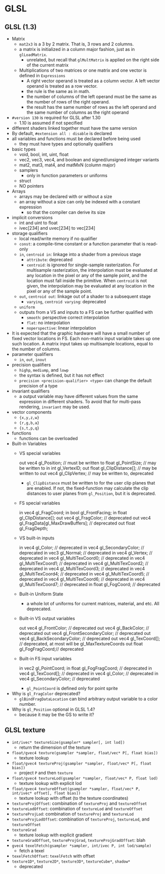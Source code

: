 GLSL
====

## GLSL (1.3)

- Matrix
  - `mat2x3` is a 3 by 2 matrix.  That is, 3 rows and 2 columns.
  - a matrix is initialized in a column major fashion, just as in
    `glLoadMatrix`.
    - unrelated, but recall that `glMultMatrix` is applied on the right side of
      the current matrix
  - Multiplications of two matrices or one matrix and one vector is defined in
    `Expressions`
    - A right vector operand is treated as a column vector.  A left vector operand
      is treated as a row vector.
    - the rule is the same as in math.
    - the number of columns of the left operand must be the same as the number of
      rows of the right operand.
    - the result has the same number of rows as the left operand and the same
      number of columns as the right operand
- `#version 130` is required for GLSL after 1.30
  - 1.10 is assumed if not specified
- different shaders linked together must have the same version
- By default, `#extension all : disable` is declared
- all variables and functions must be declared before being used
  - they must have types and optionally qualifiers
- basic types
  - void, bool, int, uint, float
  - vec2, vec3, vec4, and boolean and signed/unsigned integer variants
  - mat2, mat3, mat4, and matMxN (column major)
  - samplers
    - only in function parameters or uniforms
  - struct
  - NO pointers
- Arrays
  - arrays may be declared with or without a size
  - an array without a size can only be indexed with a constant expression
    - so that the compiler can derive its size
- implicit conversions
  - int and uint to float
  - ivec[234] and uvec[234] to vec[234]
- storage qualifiers
  - local read/write memory if no qualifier
  - `const`: a compile-time constant or a function parameter that is read-only
  - `in`, `centroid in`: linkage into a shader from a previous stage
    - `attribute`: deprecated
    - `centroid`: is ignored for single-sample rasterization.  For multisample
      rasterization, the interpolation must be evaluated at any location in the
      pixel or any of the sample point, and the location must fall inside the
      primitive.  When `centroid` is not given, the interpolation may be
      evaluated at any location in the pixel or any of the sample point.
  - `out`, `centroid out`: linkage out of a shader to a subsequent stage
    - `varying`, `centroid varying`: deprecated
  - `uniform`
  - outputs from a VS and inputs to a FS can be further qualified with
    - `smooth`: perspective correct interpolation
    - `flat`: no interpolation
    - `noperspective`: linear interpolation
- It is expected that the graphic hardware will have a small number of fixed
  vector locations in FS.  Each non-matrix input variable takes up one such
  location.  A matrix input takes up multisample locations, equal to the number
  of columns.
- parameter qualifiers
  - `in`, `out`, `inout`
- precision qualifiers
  - `highp`, `mediump`, and `lowp`
  - the syntax is defined, but it has not effect
  - `precision <precision-qualifier> <type>` can change the default precision of
    a type
- invariant qualifiers
  - a output variable may have different values from the same expression in
    different shaders.  To avoid that for multi-pass rendering, `invariant` may
    be used.
- vector components
  - `{x,y,z,w}`
  - `{r,g,b,a}`
  - `{s,t,p,q}`
- functions
  - functions can be overloaded
- Built-in Variables
  - VS special variables
  
      out vec4  gl_Position;       // must be written to
      float     gl_PointSize;      // may be written to
      in  int   gl_VertexID;
      out float gl_ClipDistance[]; // may be written to
      out vec4  gl_ClipVertex;     // may be written to, deprecated
    - `gl_ClipDistance` must be written to for the user clip planes that are
      enabled.  If not, the fixed-function may calculate the clip distances to
      user planes from `gl_Position`, but it is deprecated.
  - FS special variables
  
      in  vec4  gl_FragCoord;
      in  bool  gl_FrontFacing;
      in  float gl_ClipDistance[];
      out vec4  gl_FragColor;                   // deprecated
      out vec4  gl_FragData[gl_MaxDrawBuffers]; // deprecated
      out float gl_FragDepth;
  - VS built-in inputs

      in vec4  gl_Color;          // deprecated
      in vec4  gl_SecondaryColor; // deprecated
      in vec3  gl_Normal;         // deprecated
      in vec4  gl_Vertex;         // deprecated
      in vec4  gl_MultiTexCoord0; // deprecated
      in vec4  gl_MultiTexCoord1; // deprecated
      in vec4  gl_MultiTexCoord2; // deprecated
      in vec4  gl_MultiTexCoord3; // deprecated
      in vec4  gl_MultiTexCoord4; // deprecated
      in vec4  gl_MultiTexCoord5; // deprecated
      in vec4  gl_MultiTexCoord6; // deprecated
      in vec4  gl_MultiTexCoord7; // deprecated
      in float gl_FogCoord;       // deprecated
  - Built-in Uniform State
    - a whole lot of uniforms for current matrices, material, and etc.  All
      deprecated.
  - Built-in VS output variables

      out vec4  gl_FrontColor;          // deprecated
      out vec4  gl_BackColor;           // deprecated
      out vec4  gl_FrontSecondaryColor; // deprecated
      out vec4  gl_BackSecondaryColor;  // deprecated
      out vec4  gl_TexCoord[]; // deprecated, at most will be gl_MaxTextureCoords
      out float gl_FogFragCoord;// deprecated
  - Built-in FS input variables

      in   vec2   gl_PointCoord;
      in   float  gl_FogFragCoord;              //   deprecated
      in   vec4   gl_TexCoord[];                //   deprecated
      in   vec4   gl_Color;                     //   deprecated
      in   vec4   gl_SecondaryColor;            //   deprecated
    - `gl_PointCoord` is defined only for point sprite
- Why is `gl_FragColor` deprecated?
  - `glBindFragDataLocation` can bind arbitrary output variable to a color
    number.
- Why is `gl_Position` optional in GLSL 1.4?
  - because it may be the GS to write it?

## GLSL texture

- `int/ivec* textureSize(gsampler* sampler[, int lod])`
  - return the dimension of the texture
- `float/gvec4 texture(gsampler *sampler, float/vec* P[, float bias])`
  - texture lookup
- `float/gvec4 textureProj(gsampler *sampler, float/vec* P[, float bias])`
  - project `P` and then `texture`
- `float/gvec4 textureLod(gsampler *sampler, float/vec* P, float lod)`
  - texture lookup with explicit lod
- `float/gvec4 textureOffset(gsampler *sampler, float/vec* P, int/ivec* offset[, float bias])`
  - texture lookup with offset (to the texture coordinates)
- `textureProjOffset`: combination of `textureProj` and `textureOffset`
- `textureLodOffset`: combination of `textureLod` and `textureOffset`
- `textureProjLod`: combination of `textureProj` and `textureLod`
- `textureProjLodOffset`: combination of `textureProj`, `textureLod`, and `textureOffset`
- `textureGrad`
  - texture lookup with explicit gradient
- `textureGradOffset`, `textureProjGrad`, `textureProjGradOffset`: blah
- `gvec4 texelFetch(gsampler *sampler, int/ivec P, int lod/sample)`
  - fetch a texel
- `texelFetchOffset`: `texelFetch` with offset
- `texture1D*`, `texture2D*`, `texture3D*`, `textureCube*`, `shadow*`
  - deprecated
